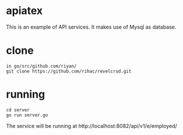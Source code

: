 # apiatex

This is an example of API services. It makes use of Mysql as database.


# clone
```
in go/src/github.com/riyan/
git clone https://github.com/rihac/revelcrud.git
```

# running

```
cd server
go run server.go
```

The service will be running at http://localhost:8082/api/v1/e/employed/
